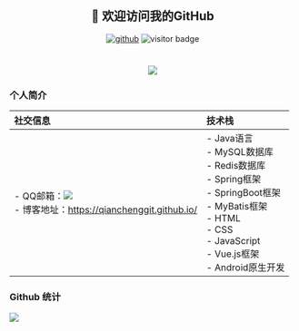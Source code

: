 <h2 align="center">👋 欢迎访问我的GitHub</h2>
<p align="center">
  <a href="https://github.com/QianChengGit"><img src="https://img.shields.io/badge/GitHub-24aa2e" alt="github"/></a>
  <img src="https://visitor-badge.glitch.me/badge?page_id=QianChengGit.QianChengGit" alt="visitor badge"/>
</p>

<h1 align="center">
  <a href="https://qianchenggit.github.io/">
    <img src="https://readme-typing-svg.herokuapp.com/?lines=console.log(%22Hello%2C%20World!%22);%F0%9F%91%8B+%E5%97%A8%EF%BC%8C%E6%88%91%E6%98%AF+%40QianChengGit+;@QianChengGit+祝您今天愉快!;&center=true&size=27&duration=3000">
  </a>
</h1>

<!-- 
[![Typing SVG](https://readme-typing-svg.herokuapp.com?duration=3000&vCenter=true&multiline=true&width=400&height=40&lines=%F0%9F%91%8B+%E5%97%A8%EF%BC%8C%E6%88%91%E6%98%AF+%40QianChengGit+)](https://git.io/typing-svg)
 -->
### 个人简介

| 社交信息                                                     | 技术栈                                                       |
| :----------------------------------------------------------- | :----------------------------------------------------------- |
| - QQ邮箱：<a target="_blank" href="http://mail.qq.com/cgi-bin/qm_share?t=qm_mailme&email=ZR8ADQoLAksfDQQLAiUUFEsGCgg" style="text-decoration:none;"><img src="http://rescdn.qqmail.com/zh_CN/htmledition/images/function/qm_open/ico_mailme_01.png"/></a><br />- 博客地址：<a target="_blank" href="https://qianchenggit.github.io/" style="text-decoration:none;">https://qianchenggit.github.io/</a> | - Java语言<br/>- MySQL数据库<br/>- Redis数据库<br/>- Spring框架<br/>- SpringBoot框架<br/>- MyBatis框架<br/>- HTML<br/>- CSS<br/>- JavaScript<br/>- Vue.js框架<br/>- Android原生开发 |


### Github 统计
<img align="center" src="https://github-readme-stats.vercel.app/api?username=QianChengGit&show_icons=true&theme=synthwave"><br/>

<!--![Git](https://img.shields.io/badge/-Git-%23F05032?style=for-the-badge&logo=git&logoColor=%23ffffff)
![IDEA](https://img.shields.io/badge/-IDEA-%23007ACC?style=for-the-badge&logo=IntelliJ-IDEA)
![Android Studio](https://img.shields.io/badge/-AndroidStudio-%23007ACC?style=for-the-badge&logo=Android-Studio)
![Java](https://img.shields.io/badge/-Java-%23F7DF1C?style=for-the-badge&logo=java&logoColor=0088ff&labelColor=%23F7DF1C&color=%23FFCE5A)
![Mysql](https://img.shields.io/badge/-Mysql-%23F7DF1C?style=for-the-badge&logo=mysql&logoColor=0088ff&labelColor=%23F7DF1C&color=%2300AAFF)
![Redis](https://img.shields.io/badge/-Redis-%23F7DF1C?style=for-the-badge&logo=redis&logoColor=ff00ff&labelColor=%23F7DF1C&color=%23FF00CC)
![Spring](https://img.shields.io/badge/-Spring-%23F7DF1C?style=for-the-badge&logo=spring&logoColor=00FFAA&labelColor=%2300BB22&color=%00FFAA)
![SpringBoot](https://img.shields.io/badge/-SpringBoot-%23F7DF1C?style=for-the-badge&logo=SpringBoot&logoColor=00FFAA&labelColor=%2300BB22&color=%00FF77)
![Android](https://img.shields.io/badge/-Android-%23F7DF1C?style=for-the-badge&logo=Android)
![HTML](https://img.shields.io/badge/-Html-%23F7DF1C?style=for-the-badge&logo=Html&color=%23FFFF00)
![CSS](https://img.shields.io/badge/-Css-%23F7DF1C?style=for-the-badge&logo=Css&color=%23FF5555)
![JavaScript](https://img.shields.io/badge/-JavaScript-%23F7DF1C?style=for-the-badge&logo=JavaScript&logoColor=005500&labelColor=%23CCFF55&color=%2300FF00)
![Vue.js](https://img.shields.io/badge/-Vue.js-%232c3e50?style=for-the-badge&logo=Vue.js)
![Node](https://img.shields.io/badge/-NodeJS-%23F05032?style=for-the-badge&logo=Node.js&logoColor=%23ffffff)
![Webpack](https://img.shields.io/badge/-Webpack-%232C3A42?style=for-the-badge&logo=webpack) -->

<!---
QianChengGit/QianChengGit is a ✨ special ✨ repository because its `README.md` (this file) appears on your GitHub profile.
You can click the Preview link to take a look at your changes.
--->
